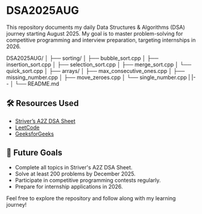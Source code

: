 ﻿# DSA2025AUG
This repository documents my daily Data Structures & Algorithms (DSA) journey starting August 2025.
My goal is to master problem-solving for competitive programming and interview preparation, targeting internships in 2026.

DSA2025AUG/
│
├── sorting/
│   ├── bubble_sort.cpp
│   ├── insertion_sort.cpp
│   ├── selection_sort.cpp
│   ├── merge_sort.cpp
│   └── quick_sort.cpp
│
├── arrays/
│   ├── max_consecutive_ones.cpp
│   ├── missing_number.cpp
│   ├── move_zeroes.cpp
│   └── single_number.cpp
|   |--
│
└── README.md

## 🛠 Resources Used

- [Striver’s A2Z DSA Sheet](https://takeuforward.org/strivers-a2z-dsa-course/)
- [LeetCode](https://leetcode.com/)
- [GeeksforGeeks](https://www.geeksforgeeks.org/)

## 🚀 Future Goals

- Complete all topics in Striver's A2Z DSA Sheet.
- Solve at least 200 problems by December 2025.
- Participate in competitive programming contests regularly.
- Prepare for internship applications in 2026.

Feel free to explore the repository and follow along with my learning journey!

